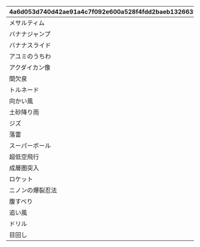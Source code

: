 |4a6d053d740d42ae91a4c7f092e600a528f4fdd2baeb1326639eab952bbacd77|4f4bf6d81c5c397b9bf969094c409cba715a7bb5ca1cf86d307f3608812f34e4|
| --- | --- |
|メサルティム|1|
|バナナジャンプ|2|
|バナナスライド|3|
|アユミのうちわ|4|
|アクダイカン像|5|
|間欠泉|6|
|トルネード|7|
|向かい風|8|
|土砂降り雨|9|
|ジズ|10|
|落雷|11|
|スーパーボール|12|
|超低空飛行|13|
|成層圏突入|14|
|ロケット|15|
|ニノンの爆裂忍法|16|
|腹すべり|17|
|追い風|18|
|ドリル|19|
|目回し|20|